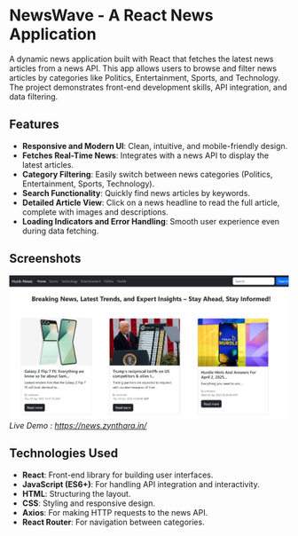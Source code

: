 # NewsWave - A React News Application

A dynamic news application built with React that fetches the latest news articles from a news API. This app allows users to browse and filter news articles by categories like Politics, Entertainment, Sports, and Technology. The project demonstrates front-end development skills, API integration, and data filtering.

## Features

- **Responsive and Modern UI**: Clean, intuitive, and mobile-friendly design.
- **Fetches Real-Time News**: Integrates with a news API to display the latest articles.
- **Category Filtering**: Easily switch between news categories (Politics, Entertainment, Sports, Technology).
- **Search Functionality**: Quickly find news articles by keywords.
- **Detailed Article View**: Click on a news headline to read the full article, complete with images and descriptions.
- **Loading Indicators and Error Handling**: Smooth user experience even during data fetching.

## Screenshots

![Home Page](Screenshot_4-4-2025_14405_news.zynthara.in.jpeg)  
*Live Demo : https://news.zynthara.in/*

## Technologies Used

- **React**: Front-end library for building user interfaces.
- **JavaScript (ES6+)**: For handling API integration and interactivity.
- **HTML**: Structuring the layout.
- **CSS**: Styling and responsive design.
- **Axios**: For making HTTP requests to the news API.
- **React Router**: For navigation between categories.
